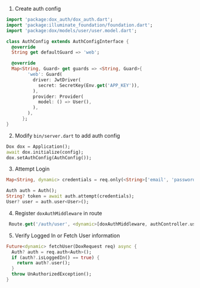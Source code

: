 1. Create auth config

```dart
import 'package:dox_auth/dox_auth.dart';
import 'package:illuminate_foundation/foundation.dart';
import 'package:dox/models/user/user.model.dart';

class AuthConfig extends AuthConfigInterface {
  @override
  String get defaultGuard => 'web';

  @override
  Map<String, Guard> get guards => <String, Guard>{
        'web': Guard(
          driver: JwtDriver(
            secret: SecretKey(Env.get('APP_KEY')),
          ),
          provider: Provider(
            model: () => User(),
          ),
        ),
      };
}
```

2. Modify `bin/server.dart` to add auth config

```dart
Dox dox = Application();
await dox.initialize(config);
dox.setAuthConfig(AuthConfig());
```

3. Attempt Login

```dart
Map<String, dynamic> credentials = req.only(<String>['email', 'password']);

Auth auth = Auth();
String? token = await auth.attempt(credentials);
User? user = auth.user<User>();
```

4. Register `doxAuthMiddleware` in route

```dart
 Route.get('/auth/user', <dynamic>[doxAuthMiddleware, authController.user]);
```

5. Verify Logged In or Fetch User information

```dart
Future<dynamic> fetchUser(DoxRequest req) async {
  Auth? auth = req.auth<Auth>();
  if (auth?.isLoggedIn() == true) {
    return auth?.user();
  }
  throw UnAuthorizedException();
}
```
